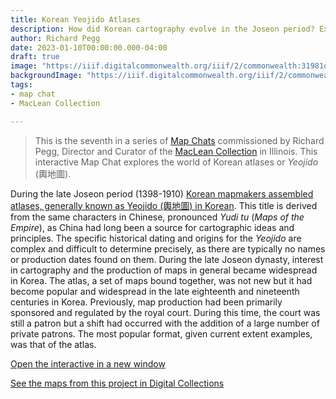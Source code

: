 ```yaml
---
title: Korean Yeojido Atlases
description: How did Korean cartography evolve in the Joseon period? Explore this interactive Map Chat from the MacLean Collection to learn more about a fascinating collection of atlases.
author: Richard Pegg
date: 2023-01-10T00:00:00.000-04:00
draft: true
image: "https://iiif.digitalcommonwealth.org/iiif/2/commonwealth:31981d62v/432,1171,3784,1448/,1200/0/default.jpg"
backgroundImage: "https://iiif.digitalcommonwealth.org/iiif/2/commonwealth:31981d62v/432,1171,3784,1448/,1200/0/default.jpg"
tags:
- map chat
- MacLean Collection

---
```

> This is the seventh in a series of [Map Chats](https://www.leventhalmap.org/tags/map-chat/) commissioned by Richard Pegg, Director and Curator of the [MacLean Collection](https://www.macleancollection.com) in Illinois. This interactive Map Chat explores the world of Korean atlases or _Yeojido_ (輿地圖).

During the late Joseon period (1398-1910) [Korean mapmakers assembled atlases, generally known as Yeojido (輿地圖) in Korean](https://www.leventhalmap.org/projects/yeojido-map-chat/html/landingPage.html). This title is derived from the same characters in Chinese, pronounced _Yudi tu_ (_Maps of the Empire_), as China had long been a source for cartographic ideas and principles. The specific historical dating and origins for the _Yeojido_ are complex and difficult to determine precisely, as there are typically no names or production dates found on them. During the late Joseon dynasty, interest in cartography and the production of maps in general became widespread in Korea. The atlas, a set of maps bound together, was not new but it had become popular and widespread in the late eighteenth and nineteenth centuries in Korea. Previously, map production had been primarily sponsored and regulated by the royal court. During this time, the court was still a patron but a shift had occurred with the addition of a large number of private patrons. The most popular format, given current extent examples, was that of the atlas. 

<a class="btn btn-primary-outline" href="https://www.leventhalmap.org/projects/yeojido-map-chat/html/landingPage.html" target="_blank">Open the interactive in a new window</a>

<a class="btn btn-primary-outline" href="https://collections.leventhalmap.org/search?f%5Bcollection_name_ssim%5D%5B%5D=MacLean+Collection+Map+Library&f%5Bsubject_facet_ssim%5D%5B%5D=Korea--Maps" target="_blank">See the maps from this project in Digital Collections</a>

